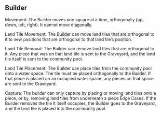 ## Builder

Movement: The Builder moves one square at a time, orthogonally (up, down, left, right). It cannot move diagonally.

Land Tile Movement: The Builder can move land tiles that are orthogonal to it to new positions that are orthogonal to that land tile’s position.

Land Tile Removal: The Builder can remove land tiles that are orthogonal to it. Any piece that was on that land tile is sent to the Graveyard, and the land tile itself is sent to the community pool.

Land Tile Placement: The Builder can place tiles from the community pool onto a water space. The tile must be placed orthogonally to the Builder. If that piece is placed on an occupied water space, any pieces on that space are sent to the Graveyard.

Capture: The builder can only capture by placing or moving land tiles onto a piece, or by, removing land tiles from underneath a piece
Edge Cases: If the Builder removes the tile it itself occupies, the Builder goes to the Graveyard, and the land tile is placed into the community pool.